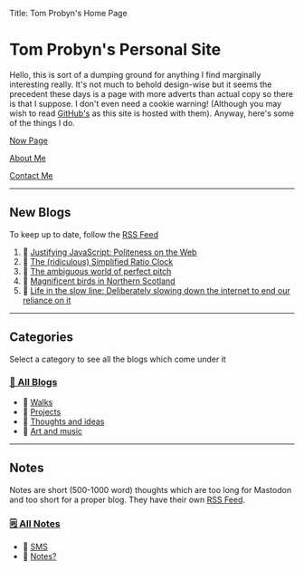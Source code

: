 Title: Tom Probyn's Home Page

# Tom Probyn's Personal Site

Hello, this is sort of a dumping ground for anything I find marginally interesting really. It's not much to behold design-wise but it seems the precedent these days is a page with more adverts than actual copy so there is that I suppose. I don't even need a cookie warning! (Although you may wish to read [GitHub's](https://docs.github.com/en/site-policy/privacy-policies/github-general-privacy-statement) as this site is hosted with them). Anyway, here's some of the things I do.

[Now Page](./now)

[About Me](./me.html)

[Contact Me](./contact.html)

***

## New Blogs

To keep up to date, follow the [RSS Feed](./feed)

1. 📄 [Justifying JavaScript: Politeness on the Web](./blogs/ideas/justifying_javascript.html)
1. 📄 [The (ridiculous) Simplified Ratio Clock](./blogs/projects/ratio_clock/ratio_clock.html)
1. 📄 [The ambiguous world of perfect pitch](./blogs/ideas/perfect_pitch.html)
1. 📄 [Magnificent birds in Northern Scotland](./blogs/walks/northern_scotland_birds.html)
1. 📄 [Life in the slow line: Deliberately slowing down the internet to end our reliance on it](./blogs/ideas/the_slow_line.html)

***

## Categories
Select a category to see all the blogs which come under it

### [📁 All Blogs](./blogs)
- 📁 [Walks](./blogs/walks)
- 📁 [Projects](./blogs/projects)
- 📁 [Thoughts and ideas](./blogs/ideas)
- 📁 [Art and music](./blogs/art)

***

## Notes
Notes are short (500-1000 word) thoughts which are too long for Mastodon and too short for a proper blog. They have their own [RSS Feed](./feed/).

### [🗒️ All Notes](./notes/)
 - 📄 [SMS](./notes/sms.html)
 - 📄 [Notes?](./notes/what_notes.html)